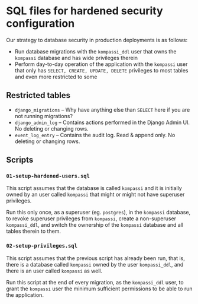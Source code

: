 # SQL files for hardened security configuration

Our strategy to database security in production deployments is as follows:

* Run database migrations with the `kompassi_ddl` user that owns the `kompassi` database and has wide privileges therein
* Perform day-to-day operation of the application with the `kompassi` user that only has `SELECT, CREATE, UPDATE, DELETE` privileges to most tables and even more restricted to some

## Restricted tables

* `django_migrations` – Why have anything else than `SELECT` here if you are not running migrations?
* `django_admin_log` – Contains actions performed in the Django Admin UI. No deleting or changing rows.
* `event_log_entry` – Contains the audit log. Read & append only. No deleting or changing rows.

## Scripts

### `01-setup-hardened-users.sql`

This script assumes that the database is called `kompassi` and it is initially owned by an user called `kompassi` that might or might not have superuser privileges.

Run this only once, as a superuser (eg. `postgres`), in the `kompassi` database, to revoke superuser privileges from `kompassi`, create a non-superuser `kompassi_ddl`, and switch the ownership of the `kompassi` database and all tables therein to them.

### `02-setup-privileges.sql`

This script assumes that the previous script has already been run, that is, there is a database called `kompassi` owned by the user `kompassi_ddl`, and there is an user called `kompassi` as well.

Run this script at the end of every migration, as the `kompassi_ddl` user, to grant the `kompassi` user the minimum sufficient permissions to be able to run the application.
